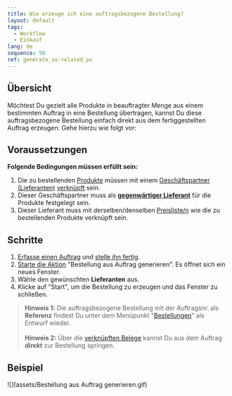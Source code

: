 ```yaml
---
title: Wie erzeuge ich eine auftragsbezogene Bestellung?
layout: default
tags:
  - Workflow
  - Einkauf
lang: de
sequence: 50
ref: generate_so-related_po
---
```


## Übersicht
Möchtest Du gezielt alle Produkte in beauftragter Menge aus einem bestimmten Auftrag in eine Bestellung übertragen, kannst Du diese auftragsbezogene Bestellung einfach direkt aus dem fertiggestellten Auftrag erzeugen. Gehe hierzu wie folgt vor:

## Voraussetzungen
**Folgende Bedingungen müssen erfüllt sein:**

1. Die zu bestellenden [Produkte](NeuesProdukt) müssen mit einem [Geschäftspartner (Lieferanten)](Neuer_Geschaeftspartner_Lieferant) [verknüpft](Produkt_mit_Geschaeftspartner_verknuepfen) sein.
1. Dieser Geschäftspartner muss als [**gegenwärtiger Lieferant**](Gegenwaertigen_Lieferanten_festlegen) für die Produkte festgelegt sein.
1. Dieser Lieferant muss mit derselben/denselben [Preisliste/n](ProduktPreis) wie die zu bestellenden Produkte verknüpft sein.

## Schritte
1. [Erfasse einen Auftrag](Auftrag_erfassen) und [stelle ihn fertig](BelegverarbeitungFertigstellen).
1. [Starte die Aktion](AktionStarten) "Bestellung aus Auftrag generieren". Es öffnet sich ein neues Fenster.
1. Wähle den gewünschten **Lieferanten** aus.
1. Klicke auf "Start", um die Bestellung zu erzeugen und das Fenster zu schließen.
 >**Hinweis 1:** Die auftragsbezogene Bestellung mit der Auftragsnr. als **Referenz** findest Du unter dem Menüpunkt "[Bestellungen](Menu)" als Entwurf wieder.<br><br>
 >**Hinweis 2:** Über die [verknüpften Belege](SpringezuBelegen) kannst Du aus dem Auftrag ***direkt*** zur Bestellung springen.

## Beispiel
![](assets/Bestellung aus Auftrag generieren.gif)
